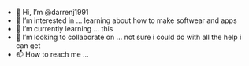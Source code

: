 - 👋 Hi, I’m @darrenj1991
- 👀 I’m interested in ... learning about how to make softwear and apps 
- 🌱 I’m currently learning ... this
- 💞️ I’m looking to collaborate on ... not sure i could do with all the help i can get
- 📫 How to reach me ...

<!---
darrenj1991/darrenj1991 is a ✨ special ✨ repository because its `README.md` (this file) appears on your GitHub profile.
You can click the Preview link to take a look at your changes.
--->
